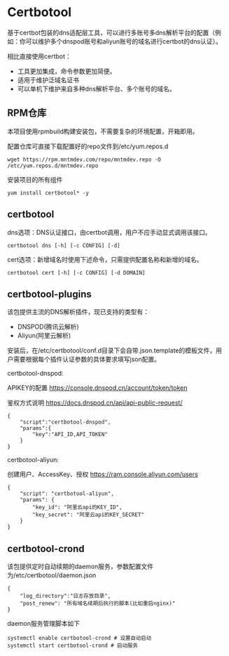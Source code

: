 # Certbotool

基于certbot包装的dns适配层工具，可以进行多账号多dns解析平台的配置（例如：你可以维护多个dnspod账号和aliyun账号的域名进行certbot的dns认证）。

相比直接使用certbot：
* 工具更加集成，命令参数更加简便。
* 适用于维护泛域名证书
* 可以单机下维护来自多种dns解析平台、多个账号的域名。

## RPM仓库

本项目使用rpmbuild构建安装包，不需要复杂的环境配置，开箱即用。

配置仓库可直接下载配置好的repo文件到/etc/yum.repos.d

```
wget https://rpm.mntmdev.com/repo/mntmdev.repo -O /etc/yum.repos.d/mntmdev.repo
```

安装项目的所有组件

```
yum install certbotool* -y
```

## certbotool

dns选项：DNS认证接口，由certbot调用，用户不应手动显式调用该接口。

```
certbotool dns [-h] [-c CONFIG] [-d]
```

cert选项：新增域名时使用下述命令，只需提供配置名称和新增的域名。

```
certbotool cert [-h] [-c CONFIG] [-d DOMAIN]
```

## certbotool-plugins

该包提供主流的DNS解析插件，现已支持的类型有：
* DNSPOD(腾讯云解析)
* Aliyun(阿里云解析)

安装后，在/etc/certbotool/conf.d目录下会自带.json.template的模板文件，用户需要根据每个插件认证参数的具体要求填写json配置。

certbotool-dnspod:

APIKEY的配置 https://console.dnspod.cn/account/token/token

鉴权方式说明 https://docs.dnspod.cn/api/api-public-request/

```
{
    "script":"certbotool-dnspod",
    "params":{
        "key":"API_ID,API_TOKEN"
    }
}
```

certbotool-aliyun:

创建用户、AccessKey、授权 https://ram.console.aliyun.com/users

```
{
    "script": "certbotool-aliyun",
    "params": {
        "key_id": "阿里云api的KEY_ID",
        "key_secret": "阿里云api的KEY_SECRET"
    }
}
```

## certbotool-crond

该包提供定时自动续期的daemon服务，参数配置文件为/etc/certbotool/daemon.json

```
{
    "log_directory":"日志存放目录",
    "post_renew": "所有域名续期后执行的脚本(比如重启nginx)"
}
```

daemon服务管理脚本如下

```
systemctl enable certbotool-crond # 设置自动启动
systemctl start certbotool-crond # 启动服务
```